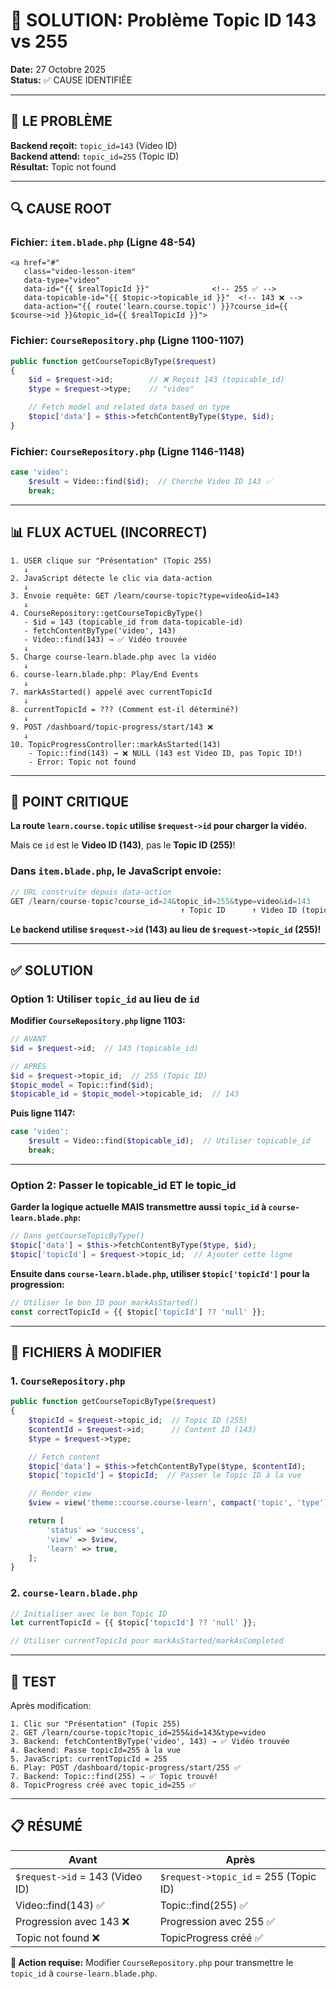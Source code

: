 # 🎯 SOLUTION: Problème Topic ID 143 vs 255

**Date:** 27 Octobre 2025  
**Status:** ✅ CAUSE IDENTIFIÉE

---

## 🔴 LE PROBLÈME

**Backend reçoit:** `topic_id=143` (Video ID)  
**Backend attend:** `topic_id=255` (Topic ID)  
**Résultat:** Topic not found

---

## 🔍 CAUSE ROOT

### Fichier: `item.blade.php` (Ligne 48-54)

```blade
<a href="#"
   class="video-lesson-item"
   data-type="video"
   data-id="{{ $realTopicId }}"              <!-- 255 ✅ -->
   data-topicable-id="{{ $topic->topicable_id }}"  <!-- 143 ❌ -->
   data-action="{{ route('learn.course.topic') }}?course_id={{ $course->id }}&topic_id={{ $realTopicId }}">
```

### Fichier: `CourseRepository.php` (Ligne 1100-1107)

```php
public function getCourseTopicByType($request)
{
    $id = $request->id;        // ❌ Reçoit 143 (topicable_id)
    $type = $request->type;    // "video"

    // Fetch model and related data based on type
    $topic['data'] = $this->fetchContentByType($type, $id);
}
```

### Fichier: `CourseRepository.php` (Ligne 1146-1148)

```php
case 'video':
    $result = Video::find($id);  // Cherche Video ID 143 ✅
    break;
```

---

## 📊 FLUX ACTUEL (INCORRECT)

```
1. USER clique sur "Présentation" (Topic 255)
   ↓
2. JavaScript détecte le clic via data-action
   ↓
3. Envoie requête: GET /learn/course-topic?type=video&id=143
   ↓
4. CourseRepository::getCourseTopicByType()
   - $id = 143 (topicable_id from data-topicable-id)
   - fetchContentByType('video', 143)
   - Video::find(143) → ✅ Vidéo trouvée
   ↓
5. Charge course-learn.blade.php avec la vidéo
   ↓
6. course-learn.blade.php: Play/End Events
   ↓
7. markAsStarted() appelé avec currentTopicId
   ↓
8. currentTopicId = ??? (Comment est-il déterminé?)
   ↓
9. POST /dashboard/topic-progress/start/143 ❌
   ↓
10. TopicProgressController::markAsStarted(143)
    - Topic::find(143) → ❌ NULL (143 est Video ID, pas Topic ID!)
    - Error: Topic not found
```

---

## 🎯 POINT CRITIQUE

**La route `learn.course.topic` utilise `$request->id` pour charger la vidéo.**

Mais ce `id` est le **Video ID (143)**, pas le **Topic ID (255)**!

### Dans `item.blade.php`, le JavaScript envoie:

```javascript
// URL construite depuis data-action
GET /learn/course-topic?course_id=24&topic_id=255&type=video&id=143
                                      ↑ Topic ID      ↑ Video ID (topicable_id)
```

**Le backend utilise `$request->id` (143) au lieu de `$request->topic_id` (255)!**

---

## ✅ SOLUTION

### Option 1: Utiliser `topic_id` au lieu de `id`

**Modifier `CourseRepository.php` ligne 1103:**

```php
// AVANT
$id = $request->id;  // 143 (topicable_id)

// APRÈS
$id = $request->topic_id;  // 255 (Topic ID)
$topic_model = Topic::find($id);
$topicable_id = $topic_model->topicable_id;  // 143
```

**Puis ligne 1147:**

```php
case 'video':
    $result = Video::find($topicable_id);  // Utiliser topicable_id
    break;
```

---

### Option 2: Passer le topicable_id ET le topic_id

**Garder la logique actuelle MAIS transmettre aussi `topic_id` à `course-learn.blade.php`:**

```php
// Dans getCourseTopicByType()
$topic['data'] = $this->fetchContentByType($type, $id);
$topic['topicId'] = $request->topic_id;  // Ajouter cette ligne
```

**Ensuite dans `course-learn.blade.php`, utiliser `$topic['topicId']` pour la progression:**

```javascript
// Utiliser le bon ID pour markAsStarted()
const correctTopicId = {{ $topic['topicId'] ?? 'null' }};
```

---

## 📝 FICHIERS À MODIFIER

### 1. `CourseRepository.php`
```php
public function getCourseTopicByType($request)
{
    $topicId = $request->topic_id;  // Topic ID (255)
    $contentId = $request->id;      // Content ID (143)
    $type = $request->type;

    // Fetch content
    $topic['data'] = $this->fetchContentByType($type, $contentId);
    $topic['topicId'] = $topicId;  // Passer le Topic ID à la vue

    // Render view
    $view = view('theme::course.course-learn', compact('topic', 'type'))->render();

    return [
        'status' => 'success',
        'view' => $view,
        'learn' => true,
    ];
}
```

### 2. `course-learn.blade.php`
```javascript
// Initialiser avec le bon Topic ID
let currentTopicId = {{ $topic['topicId'] ?? 'null' }};

// Utiliser currentTopicId pour markAsStarted/markAsCompleted
```

---

## 🧪 TEST

Après modification:

```
1. Clic sur "Présentation" (Topic 255)
2. GET /learn/course-topic?topic_id=255&id=143&type=video
3. Backend: fetchContentByType('video', 143) → ✅ Vidéo trouvée
4. Backend: Passe topicId=255 à la vue
5. JavaScript: currentTopicId = 255
6. Play: POST /dashboard/topic-progress/start/255 ✅
7. Backend: Topic::find(255) → ✅ Topic trouvé!
8. TopicProgress créé avec topic_id=255 ✅
```

---

## 📋 RÉSUMÉ

| Avant | Après |
|-------|-------|
| `$request->id` = 143 (Video ID) | `$request->topic_id` = 255 (Topic ID) |
| Video::find(143) ✅ | Topic::find(255) ✅ |
| Progression avec 143 ❌ | Progression avec 255 ✅ |
| Topic not found ❌ | TopicProgress créé ✅ |

**🎯 Action requise:** Modifier `CourseRepository.php` pour transmettre le `topic_id` à `course-learn.blade.php`.


